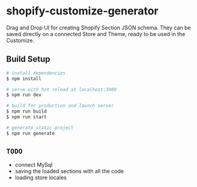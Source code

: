 # shopify-customize-generator

Drag and Drop UI for creating Shopify Section JSON schema.
They can be saved directly on a connected Store and Theme, ready to be used in the Customize.

## Build Setup

```bash
# install dependencies
$ npm install

# serve with hot reload at localhost:3000
$ npm run dev

# build for production and launch server
$ npm run build
$ npm run start

# generate static project
$ npm run generate
```

## `TODO`
- connect MySql
- saving the loaded sections with all the code
- loading store locales
